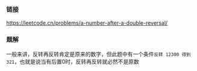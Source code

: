 ### 链接
https://leetcode.cn/problems/a-number-after-a-double-reversal/

### 题解
一般来讲，反转再反转肯定是原来的数字，但此题中有一个条件`反转 12300 得到 321`，也就是说当有后置0时，反转再反转就必然不是原数
